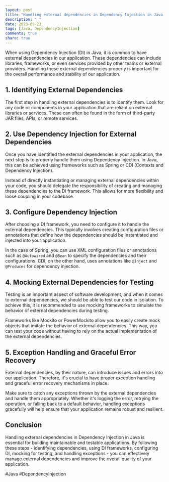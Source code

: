 ```yaml
---
layout: post
title: "Handling external dependencies in Dependency Injection in Java."
description: " "
date: 2023-09-23
tags: [Java, DependencyInjection]
comments: true
share: true
---
```


When using Dependency Injection (DI) in Java, it is common to have external dependencies in our application. These dependencies can include libraries, frameworks, or even services provided by other teams or external providers. Handling these external dependencies properly is important for the overall performance and stability of our application.

## 1. Identifying External Dependencies

The first step in handling external dependencies is to identify them. Look for any code or components in your application that are reliant on external libraries or services. These can often be found in the form of third-party JAR files, APIs, or remote services.

## 2. Use Dependency Injection for External Dependencies

Once you have identified the external dependencies in your application, the next step is to properly handle them using Dependency Injection. In Java, this can be achieved using frameworks such as Spring or CDI (Contexts and Dependency Injection).

Instead of directly instantiating or managing external dependencies within your code, you should delegate the responsibility of creating and managing these dependencies to the DI framework. This allows for more flexibility and loose coupling in your codebase.

## 3. Configure Dependency Injection

After choosing a DI framework, you need to configure it to handle the external dependencies. This typically involves creating configuration files or annotations that define how the dependencies should be instantiated and injected into your application.

In the case of Spring, you can use XML configuration files or annotations such as `@Autowired` and `@Bean` to specify the dependencies and their configurations. CDI, on the other hand, uses annotations like `@Inject` and `@Produces` for dependency injection.

## 4. Mocking External Dependencies for Testing

Testing is an important aspect of software development, and when it comes to external dependencies, we should be able to test our code in isolation. To achieve this, it is recommended to use mocking frameworks to simulate the behavior of external dependencies during testing.

Frameworks like Mockito or PowerMockito allow you to easily create mock objects that imitate the behavior of external dependencies. This way, you can test your code without having to rely on the actual implementation of the external dependencies.

## 5. Exception Handling and Graceful Error Recovery

External dependencies, by their nature, can introduce issues and errors into our application. Therefore, it's crucial to have proper exception handling and graceful error recovery mechanisms in place.

Make sure to catch any exceptions thrown by the external dependencies and handle them appropriately. Whether it's logging the error, retrying the operation, or falling back to a default behavior, handling exceptions gracefully will help ensure that your application remains robust and resilient.

## Conclusion

Handling external dependencies in Dependency Injection in Java is essential for building maintainable and testable applications. By following these steps - identifying dependencies, using DI frameworks, configuring DI, mocking for testing, and handling exceptions - you can effectively manage external dependencies and improve the overall quality of your application.

#Java #DependencyInjection